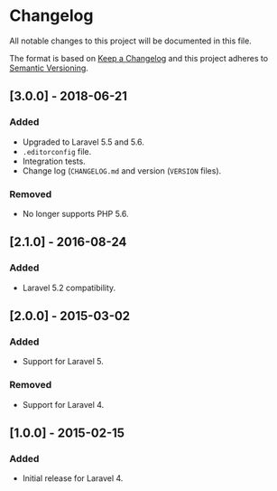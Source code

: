 # Changelog
All notable changes to this project will be documented in this file.

The format is based on [Keep a Changelog](http://keepachangelog.com/en/1.0.0/)
and this project adheres to [Semantic Versioning](http://semver.org/spec/v2.0.0.html).

## [3.0.0] - 2018-06-21
### Added
- Upgraded to Laravel 5.5 and 5.6.
- `.editorconfig` file.
- Integration tests.
- Change log (`CHANGELOG.md` and version (`VERSION` files).

### Removed
- No longer supports PHP 5.6.

## [2.1.0] - 2016-08-24
### Added
- Laravel 5.2 compatibility.

## [2.0.0] - 2015-03-02
### Added
- Support for Laravel 5.

### Removed
- Support for Laravel 4.

## [1.0.0] - 2015-02-15
### Added
- Initial release for Laravel 4.
